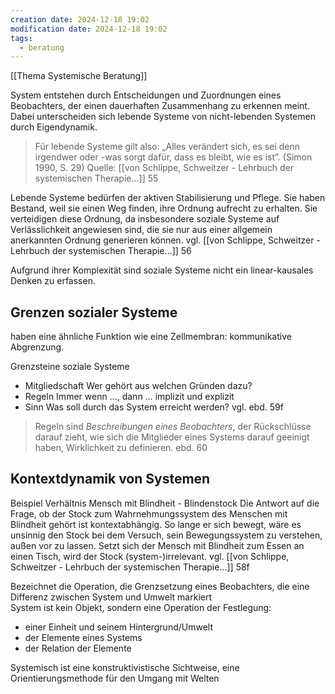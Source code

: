 ```yaml
---
creation date: 2024-12-18 19:02
modification date: 2024-12-18 19:02
tags:
  - beratung
---
```

[[Thema Systemische Beratung]]

System entstehen durch Entscheidungen und Zuordnungen eines Beobachters, der einen dauerhaften Zusammenhang zu erkennen meint. 
Dabei unterscheiden sich lebende Systeme von nicht-lebenden Systemen durch Eigendynamik.

> Für lebende Systeme gilt also: „Alles verändert sich, es sei denn irgendwer oder -was sorgt dafür, dass es bleibt, wie es ist”. (Simon 1990, S. 29)
> Quelle: [[von Schlippe, Schweitzer - Lehrbuch der systemischen Therapie…]] 55

Lebende Systeme bedürfen der aktiven Stabilisierung und Pflege. Sie haben Bestand, weil sie einen Weg finden, ihre Ordnung aufrecht zu erhalten. Sie verteidigen diese Ordnung, da insbesondere soziale Systeme auf Verlässlichkeit angewiesen sind, die sie nur aus einer allgemein anerkannten Ordnung generieren können. vgl. [[von Schlippe, Schweitzer - Lehrbuch der systemischen Therapie…]] 56

Aufgrund ihrer Komplexität sind soziale Systeme nicht ein linear-kausales Denken zu erfassen. 

## Grenzen sozialer Systeme
haben eine ähnliche Funktion wie eine Zellmembran: kommunikative Abgrenzung. 

Grenzsteine soziale Systeme
* Mitgliedschaft
  Wer gehört aus welchen Gründen dazu?
* Regeln
  Immer wenn …, dann …
  implizit und explizit
* Sinn
  Was soll durch das System erreicht werden?
vgl. ebd. 59f

> Regeln sind *Beschreibungen eines Beobachters*, der Rückschlüsse darauf zieht, wie sich die Mitglieder eines Systems darauf geeinigt haben, Wirklichkeit zu definieren.
> ebd. 60

## Kontextdynamik von Systemen
Beispiel Verhältnis Mensch mit Blindheit - Blindenstock
Die Antwort auf die Frage, ob der Stock zum Wahrnehmungssystem des Menschen mit Blindheit gehört ist kontextabhängig. So lange er sich bewegt, wäre es unsinnig den Stock bei dem Versuch, sein Bewegungssystem zu verstehen, außen vor zu lassen. Setzt sich der Mensch mit Blindheit zum Essen an einen Tisch, wird der Stock (system-)irrelevant.
vgl. [[von Schlippe, Schweitzer - Lehrbuch der systemischen Therapie…]] 58f









Bezeichnet die Operation, die Grenzsetzung eines Beobachters, die eine Differenz zwischen System und Umwelt markiert  
System ist kein Objekt, sondern eine Operation der Festlegung: 
- einer Einheit und seinem Hintergrund/Umwelt
- der Elemente eines Systems
- der Relation der Elemente

Systemisch ist eine konstruktivistische Sichtweise, eine Orientierungsmethode für den Umgang mit Welten






 
